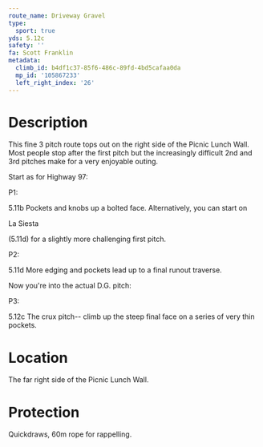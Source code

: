 ```yaml
---
route_name: Driveway Gravel
type:
  sport: true
yds: 5.12c
safety: ''
fa: Scott Franklin
metadata:
  climb_id: b4df1c37-85f6-486c-89fd-4bd5cafaa0da
  mp_id: '105867233'
  left_right_index: '26'
---
```

# Description
This fine 3 pitch route tops out on the right side of the Picnic Lunch Wall. Most people stop after the first pitch but the increasingly difficult 2nd and 3rd pitches make for a very enjoyable outing.

Start as for Highway 97:

P1:

5.11b Pockets and knobs up a bolted face. Alternatively, you can start on

La Siesta

(5.11d) for a slightly more challenging first pitch.

P2:

5.11d More edging and pockets lead up to a final runout traverse.

Now you're into the actual D.G. pitch:

P3:

5.12c The crux pitch-- climb up the steep final face on a series of very thin pockets.

# Location
The far right side of the Picnic Lunch Wall.

# Protection
Quickdraws, 60m rope for rappelling.
